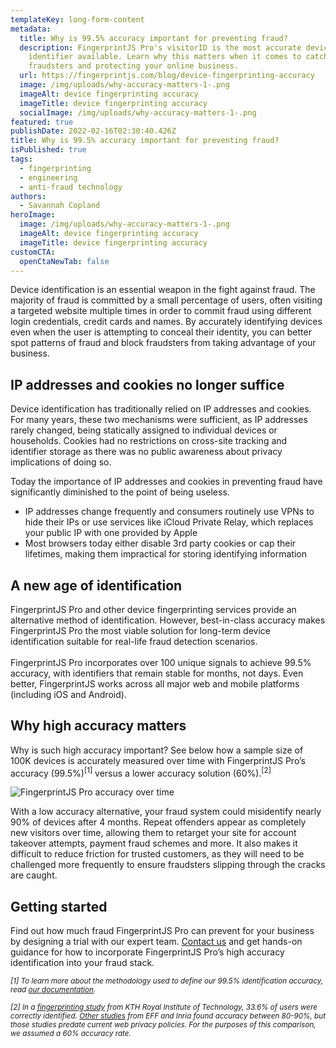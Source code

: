 ```yaml
---
templateKey: long-form-content
metadata:
  title: Why is 99.5% accuracy important for preventing fraud?
  description: FingerprintJS Pro's visitorID is the most accurate device
    identifier available. Learn why this matters when it comes to catching
    fraudsters and protecting your online business.
  url: https://fingerprintjs.com/blog/device-fingerprinting-accuracy
  image: /img/uploads/why-accuracy-matters-1-.png
  imageAlt: device fingerprinting accuracy
  imageTitle: device fingerprinting accuracy
  socialImage: /img/uploads/why-accuracy-matters-1-.png
featured: true
publishDate: 2022-02-16T02:30:40.426Z
title: Why is 99.5% accuracy important for preventing fraud?
isPublished: true
tags:
  - fingerprinting
  - engineering
  - anti-fraud technology
authors:
  - Savannah Copland
heroImage:
  image: /img/uploads/why-accuracy-matters-1-.png
  imageAlt: device fingerprinting accuracy
  imageTitle: device fingerprinting accuracy
customCTA:
  openCtaNewTab: false
---
```

Device identification is an essential weapon in the fight against fraud. The majority of fraud is committed by a small percentage of users, often visiting a targeted website multiple times in order to commit fraud using different login credentials, credit cards and names. By accurately identifying devices even when the user is attempting to conceal their identity, you can better spot patterns of fraud and block fraudsters from taking advantage of your business.  

## IP addresses and cookies no longer suffice

Device identification has traditionally relied on IP addresses and cookies. For many years, these two mechanisms were sufficient, as IP addresses rarely changed, being statically assigned to individual devices or households. Cookies had no restrictions on cross-site tracking and identifier storage as there was no public awareness about privacy implications of doing so.

Today the importance of IP addresses and cookies in preventing fraud have significantly diminished to the point of being useless. 

* IP addresses change frequently and consumers routinely use VPNs to hide their IPs or use services like iCloud Private Relay, which replaces your public IP with one provided by Apple 
* Most browsers today either disable 3rd party cookies or cap their lifetimes, making them impractical for storing identifying information

## A new age of identification

FingerprintJS Pro and other device fingerprinting services provide an alternative method of identification. However, best-in-class accuracy makes FingerprintJS Pro the most viable solution for long-term device identification suitable for real-life fraud detection scenarios.\
\
FingerprintJS Pro incorporates over 100 unique signals to achieve 99.5% accuracy, with identifiers that remain stable for months, not days. Even better, FingerprintJS works across all major web and mobile platforms (including iOS and Android).

## Why high accuracy matters

Why is such high accuracy important? See below how a sample size of 100K devices is accurately measured over time with FingerprintJS Pro’s accuracy (99.5%)<sup>\[1]</sup> versus a lower accuracy solution (60%).<sup>\[2]</sup>

![FingerprintJS Pro accuracy over time](/img/uploads/why-accuracy-matters_-graph.png "FingerprintJS Pro accuracy over time")

With a low accuracy alternative, your fraud system could misidentify nearly 90% of devices after 4 months. Repeat offenders appear as completely new visitors over time, allowing them to retarget your site for account takeover attempts, payment fraud schemes and more. It also makes it difficult to reduce friction for trusted customers, as they will need to be challenged more frequently to ensure fraudsters slipping through the cracks are caught.

## Getting started 

Find out how much fraud FingerprintJS Pro can prevent for your business by designing a trial with our expert team. [Contact us](/contact-sales/) and get hands-on guidance for how to incorporate FingerprintJS Pro’s high accuracy identification into your fraud stack.

<i><small>\[1] To learn more about the methodology used to define our 99.5% identification accuracy, read [our documentation](https://dev.fingerprintjs.com/docs/understanding-our-995-accuracy).</small></i>

<i><small>\[2] In a [fingerprinting study](https://hal.inria.fr/hal-01718234v2) from KTH Royal Institute of Technology, 33.6% of users were correctly identified. [Other studies](https://www.researchgate.net/publication/332873650_Browser_Fingerprinting_A_survey) from EFF and Inria found accuracy between 80-90%, but those studies predate current web privacy policies. For the purposes of this comparison, we assumed a 60% accuracy rate.</small></i>